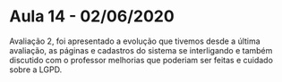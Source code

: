 # Aula 14 - 02/06/2020

Avaliação 2, foi apresentado a evolução que tivemos desde a última avaliação, as páginas e cadastros do sistema se interligando e também discutido com o professor melhorias que poderiam ser feitas e cuidado sobre a LGPD.